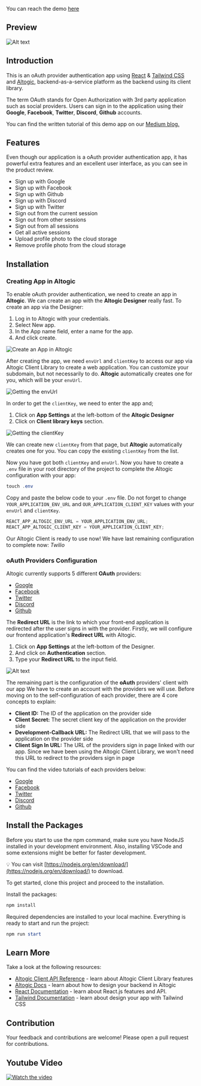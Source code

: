 You can reach the demo [here](https://altogic-react-oauth-provider-auth.vercel.app/)


## Preview

![Alt text](./src/images/product_review.png "Product Review")

## Introduction

This is an oAuth provider authentication app using [React](https://reactjs.org/) & [Tailwind CSS](https://tailwindcss.com/docs/guides/create-react-app) and [Altogic](https://www.altogic.com), backend-as-a-service platform as the backend using its client library.

The term OAuth stands for Open Authorization with 3rd party application such as social providers. Users can sign in to the application using their **Google**, **Facebook**, **Twitter**, **Discord**, **Github** accounts.

You can find the written tutorial of this demo app on our [Medium blog.](https://medium.com/altogic/how-to-build-oauth-provider-authentication-with-react-and-altogic-9282feed0c33)

## Features

Even though our application is a oAuth provider authentication app, it has powerful extra features and an excellent user interface, as you can see in the product review.

- Sign up with Google
- Sign up with Facebook
- Sign up with Github
- Sign up with Discord
- Sign up with Twitter
- Sign out from the current session
- Sign out from other sessions
- Sign out from all sessions
- Get all active sessions
- Upload profile photo to the cloud storage
- Remove profile photo from the cloud storage

## Installation

### Creating App in Altogic

To enable oAuth provider authentication, we need to create an app in **Altogic**.
We can create an app with the **Altogic Designer** really fast. To create an app via the Designer:

1. Log in to Altogic with your credentials.
2. Select New app.
3. In the App name field, enter a name for the app.
4. And click create.

![Create an App in Altogic](./src/images/altogic_setup1.png "Create App")

After creating the app, we need `envUrl` and `clientKey` to access our app via Altogic Client Library to create a web application. You can customize your subdomain, but not necessarily to do. **Altogic** automatically creates one for you, which will be your `envUrl`.

![Getting the envUrl](./src/images/altogic_setup2.png "Environment  Review")

In order to get the `clientKey`, we need to enter the app and;

1. Click on **App Settings** at the left-bottom of the **Altogic Designer**
2. Click on **Client library keys** section.

![Getting the clientKey](./src/images/altogic_setup3.png "Client Key")

We can create new `clientKey` from that page, but **Altogic** automatically creates one for you. You can copy the existing `clientKey` from the list.

Now you have got both `clientKey` and `envUrl`. Now you have to create a `.env` file in your root directory of the project to complete the Altogic configuration with your app:

```powershell
touch .env
```

Copy and paste the below code to your `.env` file. Do not forget to change `YOUR_APPLICATION_ENV_URL` and `OUR_APPLICATION_CLIENT_KEY` values with your `envUrl` and `clientKey`.

```javascript
REACT_APP_ALTOGIC_ENV_URL = YOUR_APPLICATION_ENV_URL;
REACT_APP_ALTOGIC_CLIENT_KEY = YOUR_APPLICATION_CLIENT_KEY;
```

Our Altogic Client is ready to use now! We have last remaining configuration to complete now: _Twilio_

### oAuth Providers Configuration

Altogic currently supports 5 different **OAuth** providers:

- [Google](https://console.developers.google.com/)
- [Facebook](https://developers.facebook.com/)
- [Twitter](https://dev.twitter.com/)
- [Discord](https://discord.com/developers/docs/topics/oauth2)
- [Github](https://docs.github.com/en/developers/apps/building-oauth-apps/creating-an-oauth-app)

The **Redirect URL** is the link to which your front-end application is redirected after the user signs in with the provider. Firstly, we will configure our frontend application's **Redirect URL** with Altogic.

1. Click on **App Settings** at the left-bottom of the Designer.
2. And click on **Authentication** section.
3. Type your **Redirect URL** to the input field.

![Alt text](./src/images/redirect_url.png "Redirect URL")

The remaining part is the configuration of the **oAuth** providers' client with our app We have to create an account with the providers we will use. Before moving on to the self-configuration of each provider, there are 4 core concepts to explain:

- **Client ID:** The ID of the application on the provider side
- **Client Secret:** The secret client key of the application on the provider side
- **Development-Callback URL:** The Redirect URL that we will pass to the application on the provider side
- **Client Sign In URL:** The URL of the providers sign in page linked with our app. Since we have been using the Altogic Client Library, we won't need this URL to redirect to the providers sign in page

You can find the video tutorials of each providers below:

- [Google](https://youtu.be/vfVKjtp7o8M)
- [Facebook](https://youtu.be/g84vwxsryZk)
- [Twitter](https://youtu.be/tk1cPCezgRw)
- [Discord](https://youtu.be/e1nFti5ATLs)
- [Github](https://youtu.be/qKfdaAur18g)

## Install the Packages

Before you start to use the npm command, make sure you have NodeJS installed in your development environment. Also, installing VSCode and some extensions might be better for faster development.

💡 You can visit [https://nodejs.org/en/download/](https://nodejs.org/en/download/) to download.

To get started, clone this project and proceed to the installation.

Install the packages:

```powershell
npm install
```

Required dependencies are installed to your local machine. Everything is ready to start and run the project:

```powershell
npm run start
```

## Learn More

Take a look at the following resources:

- [Altogic Client API Reference](https://clientapi.altogic.com/v1.2.2/modules.html) - learn about Altogic Client Library features
- [Altogic Docs](https://docs.altogic.com/) - learn about how to design your backend in Altogic
- [React Documentation](https://reactjs.org/docs/getting-started.html) - learn about React.js features and API.
- [Tailwind Documentation](https://tailwindcss.com/docs/installation) - learn about design your app with Tailwind CSS

## Contribution

Your feedback and contributions are welcome! Please open a pull request for contributions.

## Youtube Video

[![Watch the video](https://img.youtube.com/vi/tQJoT8bybMU/0.jpg)](https://youtu.be/tQJoT8bybMU)
